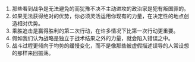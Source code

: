 1. 那些看到战争是无法避免的而犹豫不决不主动进攻的政治家是犯有叛国罪的。
1. 如果无法获得绝对的优势，你必须灵活运用你现有的力量，在决定性的地点创造相对优势。
1. 乘胜追击是赢得胜利的第二次行动，在许多情况下比第一次行动更重要。
1. 假如我们认为战略是独立于战术结果之外的力量，就会陷入错误之中。
1. 战斗过程更倾向于均势的缓慢变化，而不是像那些被虚假描述误导的人常设想的那样来回振荡。
